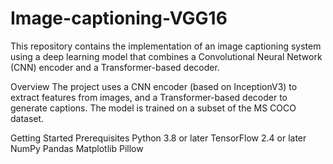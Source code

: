 # Image-captioning-VGG16

This repository contains the implementation of an image captioning system using a deep learning model that combines a Convolutional Neural Network (CNN) encoder and a Transformer-based decoder.

Overview
The project uses a CNN encoder (based on InceptionV3) to extract features from images, and a Transformer-based decoder to generate captions. The model is trained on a subset of the MS COCO dataset.

Getting Started
Prerequisites
Python 3.8 or later
TensorFlow 2.4 or later
NumPy
Pandas
Matplotlib
Pillow

